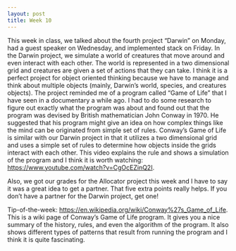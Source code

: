 ```yaml
---
layout: post
title: Week 10 
---
```

This week in class, we talked about the fourth project “Darwin” on Monday, had a guest speaker on Wednesday, and implemented stack on Friday. In the Darwin project, we simulate a world of creatures that move around and even interact with each other. The world is represented in a two dimensional grid and creatures are given a set of actions that they can take. I think it is a perfect project for object oriented thinking because we have to manage and think about multiple objects (mainly, Darwin’s world, species, and creatures objects). The project reminded me of a program called “Game of Life” that I have seen in a documentary a while ago. I had to do some research to figure out exactly what the program was about and found out that the program was devised by British mathematician John Conway in 1970. He suggested that his program might give an idea on how complex things like the mind can be originated from simple set of rules. Conway’s Game of Life is similar with our Darwin project in that it utilizes a two dimensional grid and uses a simple set of rules to determine how objects inside the grids interact with each other. This video explains the rule and shows a simulation of the program and I think it is worth watching: https://www.youtube.com/watch?v=CgOcEZinQ2I. 

Also, we got our grades for the Allocator project this week and I have to say it was a great idea to get a partner. That five extra points really helps. If you don’t have a partner for the Darwin project, get one!

Tip-of-the-week: https://en.wikipedia.org/wiki/Conway%27s_Game_of_Life. This is a wiki page of Conway’s Game of Life program. It gives you a nice summary of the history, rules, and even the algorithm of the program. It also shows different types of patterns that result from running the program and I think it is quite fascinating. 
